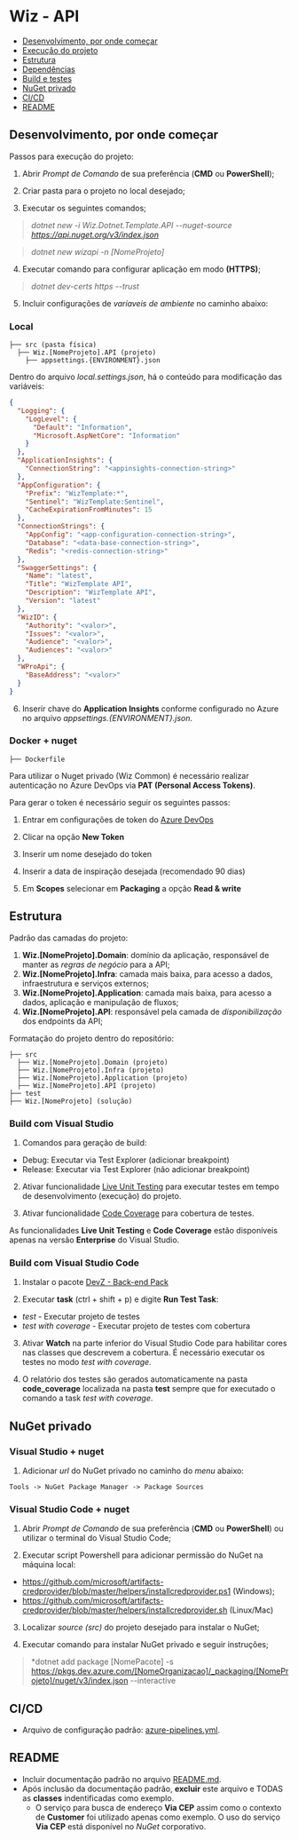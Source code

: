 # Wiz - API

- [Desenvolvimento, por onde começar](#desenvolvimento-por-onde-começar)
- [Execução do projeto](#execução-do-projeto)
- [Estrutura](#estrutura)
- [Dependências](#dependências)
- [Build e testes](#build-e-testes)
- [NuGet privado](#nuget-privado)
- [CI/CD](#ci/cd)
- [README](#readme)

## Desenvolvimento, por onde começar

Passos para execução do projeto:

1. Abrir *Prompt de Comando* de sua preferência (**CMD** ou **PowerShell**);

2. Criar pasta para o projeto no local desejado;

3. Executar os seguintes comandos;

  > *dotnet new -i Wiz.Dotnet.Template.API --nuget-source https://api.nuget.org/v3/index.json*
  
  > *dotnet new wizapi -n [NomeProjeto]*

4. Executar comando para configurar aplicação em modo **(HTTPS)**;

  > *dotnet dev-certs https --trust*

5. Incluir configurações de *varíaveis de ambiente* no caminho abaixo:

### **Local**

```console
├── src (pasta física)
  ├── Wiz.[NomeProjeto].API (projeto)
    ├── appsettings.{ENVIRONMENT}.json
```

Dentro do arquivo *local.settings.json*, há o conteúdo para modificação das variáveis:

```json
{
  "Logging": {
    "LogLevel": {
      "Default": "Information",
      "Microsoft.AspNetCore": "Information"
    }
  },
  "ApplicationInsights": {
    "ConnectionString": "<appinsights-connection-string>"
  },
  "AppConfiguration": {
    "Prefix": "WizTemplate:*",
    "Sentinel": "WizTemplate:Sentinel",
    "CacheExpirationFromMinutes": 15
  },
  "ConnectionStrings": {
    "AppConfig": "<app-configuration-connection-string>",
    "Database": "<data-base-connection-string>",
    "Redis": "<redis-connection-string>"
  },
  "SwaggerSettings": {
    "Name": "latest",
    "Title": "WizTemplate API",
    "Description": "WizTemplate API",
    "Version": "latest"
  },
  "WizID": {
    "Authority": "<valor>",
    "Issues": "<valor>",
    "Audience": "<valor>",
    "Audiences": "<valor>"
  },
  "WProApi": {
    "BaseAddress": "<valor>"
  }
}

```

6. Inserir chave do **Application Insights** conforme configurado no Azure no arquivo *appsettings.{ENVIRONMENT}.json*.

### **Docker + nuget**

```console
├── Dockerfile
```

Para utilizar o Nuget privado (Wiz Common) é necessário realizar autenticação no Azure DevOps via **PAT (Personal Access Tokens)**.

Para gerar o token é necessário seguir os seguintes passos:

1. Entrar em configurações de token do [Azure DevOps](https://dev.azure.com/wizsolucoes/_usersSettings/tokens)

2. Clicar na opção **New Token**

3. Inserir um nome desejado do token

4. Inserir a data de inspiração desejada (recomendado 90 dias)

5. Em **Scopes** selecionar em **Packaging** a opção **Read & write**


## Estrutura

Padrão das camadas do projeto:

1. **Wiz.[NomeProjeto].Domain**: domínio da aplicação, responsável de manter as *regras de negócio* para a API;
2. **Wiz.[NomeProjeto].Infra**: camada mais baixa, para acesso a dados, infraestrutura e serviços externos;
3. **Wiz.[NomeProjeto].Application**: camada mais baixa, para acesso a dados, aplicação e manipulação de fluxos;
4. **Wiz.[NomeProjeto].API**: responsável pela camada de *disponibilização* dos endpoints da API;

Formatação do projeto dentro do repositório:

```console
├── src 
  ├── Wiz.[NomeProjeto].Domain (projeto)
  ├── Wiz.[NomeProjeto].Infra (projeto)
  ├── Wiz.[NomeProjeto].Application (projeto)
  ├── Wiz.[NomeProjeto].API (projeto)
├── test
├── Wiz.[NomeProjeto] (solução)
```

### **Build com Visual Studio**

1. Comandos para geração de build:

- Debug: Executar via Test Explorer (adicionar breakpoint)
- Release: Executar via Test Explorer (não adicionar breakpoint)

2. Ativar funcionalidade [Live Unit Testing](https://docs.microsoft.com/en-us/visualstudio/test/live-unit-testing?view=vs-2017) para executar testes em tempo de desenvolvimento (execução) do projeto.

3. Ativar funcionalidade [Code Coverage](https://docs.microsoft.com/en-us/visualstudio/test/using-code-coverage-to-determine-how-much-code-is-being-tested?view=vs-2017) para cobertura de testes.

As funcionalidades **Live Unit Testing** e **Code Coverage** estão disponíveis apenas na versão **Enterprise** do Visual Studio.

### **Build com Visual Studio Code**

1. Instalar o pacote [DevZ - Back-end Pack
](https://marketplace.visualstudio.com/items?itemName=WizSolucoes.devz-back-end-pack)

2. Executar **task** (ctrl + shift + p) e digite **Run Test Task**:

- *test* - Executar projeto de testes
- *test with coverage* - Executar projeto de testes com cobertura

3. Ativar **Watch** na parte inferior do Visual Studio Code para habilitar cores nas classes que descrevem a cobertura. É necessário executar os testes no modo *test with coverage*.

4. O relatório dos testes são gerados automaticamente na pasta **code_coverage** localizada na pasta **test** sempre que for executado o comando a task *test with coverage*.

## NuGet privado

### **Visual Studio + nuget**

1. Adicionar *url* do NuGet privado no caminho do *menu* abaixo:

```console
Tools -> NuGet Package Manager -> Package Sources
```

### **Visual Studio Code + nuget**

1. Abrir *Prompt de Comando* de sua preferência (**CMD** ou **PowerShell**) ou utilizar o terminal do Visual Studio Code;

2. Executar script Powershell para adicionar permissão do NuGet na máquina local:

- https://github.com/microsoft/artifacts-credprovider/blob/master/helpers/installcredprovider.ps1 (Windows);
- https://github.com/microsoft/artifacts-credprovider/blob/master/helpers/installcredprovider.sh (Linux/Mac)

3. Localizar *source (src)* do projeto desejado para instalar o NuGet;

4. Executar comando para instalar NuGet privado e seguir instruções;

  > *dotnet add package [NomePacote] -s https://pkgs.dev.azure.com/[NomeOrganizacao]/_packaging/[NomeProjeto]/nuget/v3/index.json --interactive

## CI/CD

- Arquivo de configuração padrão: [azure-pipelines.yml](azure-pipelines.yml).

## README

- Incluir documentação padrão no arquivo [README.md](README.md).
- Após inclusão da documentação padrão, **excluir** este arquivo e TODAS as **classes** indentificadas como exemplo.
  - O serviço para busca de endereço **Via CEP** assim como o contexto de **Customer** foi utilizado apenas como exemplo. O uso do serviço **Via CEP** está disponível no *NuGet* corporativo.
